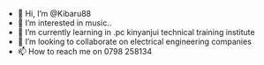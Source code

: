 - 👋 Hi, I’m @Kibaru88
- 👀 I’m interested in music..
- 🌱 I’m currently learning in .pc kinyanjui technical training institute 
- 💞️ I’m looking to collaborate on electrical engineering companies 
- 📫 How to reach me on 0798 258134 

<!---
Kibaru88/Kibaru88 is a ✨ special ✨ repository because its `README.md` (this file) appears on your GitHub profile.
You can click the Preview link to take a look at your changes.
--->
